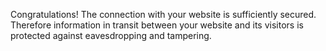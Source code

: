 Congratulations! The connection with your website is sufficiently secured. Therefore information in transit between your website and its visitors is protected against eavesdropping and tampering.
